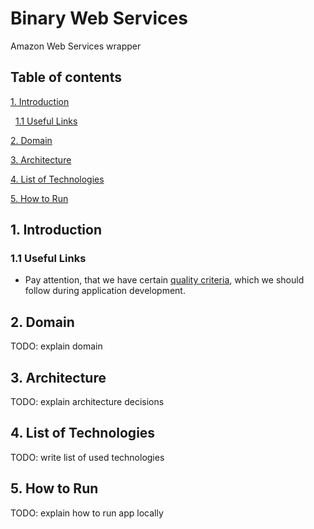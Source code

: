 # Binary Web Services

Amazon Web Services wrapper

## Table of contents

[1. Introduction](#1-Introduction)

&nbsp;&nbsp;[1.1 Useful Links](#11-useful-links)

[2. Domain](#2-Domain)

[3. Architecture](#3-Architecture)

[4. List of Technologies](#4-List-of-Technologies)

[5. How to Run](#5-How-to-Run)

## 1. Introduction

### 1.1 Useful Links

- Pay attention, that we have certain [quality criteria](https://github.com/BinaryStudioAcademy/quality-criteria/blob/production/source/javascript.md), which we should follow during application development.

## 2. Domain

TODO: explain domain

## 3. Architecture

TODO: explain architecture decisions

## 4. List of Technologies

TODO: write list of used technologies

## 5. How to Run

TODO: explain how to run app locally
